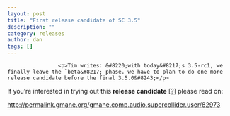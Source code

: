 ```yaml
---
layout: post
title: "First release candidate of SC 3.5"
description: ""
category: releases
author: dan
tags: []
---
```

					<p>Tim writes: &#8220;with today&#8217;s 3.5-rc1, we finally leave the `beta&#8217; phase. we have to plan to do one more release candidate before the final 3.5.0&#8243;</p>
<p>If you&#8217;re interested in trying out this <strong>release candidate</strong> [<a href="http://en.wikipedia.org/wiki/Software_release_life_cycle#Release_candidate">?</a>] please read on:</p>
<p><a href="http://permalink.gmane.org/gmane.comp.audio.supercollider.user/82973">http://permalink.gmane.org/gmane.comp.audio.supercollider.user/82973</a></p>

